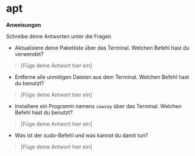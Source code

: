 # apt

**Anweisungen**

Schreibe deine Antworten unter die Fragen

* Aktualisiere deine Paketliste über das Terminal. Welchen Befehl hast du verwendet?
> [Füge deine Antwort hier ein]


* Entferne alle unnötigen Dateien aus dem Terminal. Welchen Befehl hast du benutzt?
> [Füge deine Antwort hier ein]


* Installiere ein Programm namens `cowsay` über das Terminal. Welchen Befehl hast du benutzt?
> [Füge deine Antwort hier ein]


* Was ist der sudo-Befehl und was kannst du damit tun?
> [Füge deine Antwort hier ein]
>

